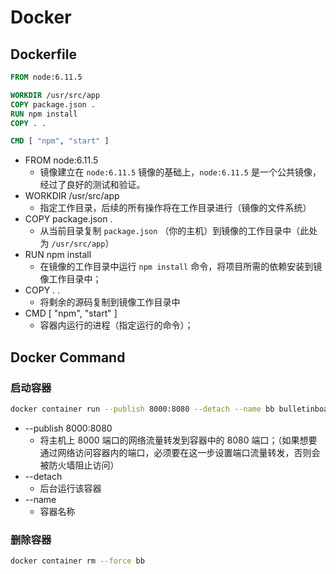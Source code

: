 # Docker

## Dockerfile

```dockerfile
FROM node:6.11.5

WORKDIR /usr/src/app
COPY package.json .
RUN npm install
COPY . .

CMD [ "npm", "start" ]
```

- FROM node:6.11.5
  - 镜像建立在 `node:6.11.5` 镜像的基础上，`node:6.11.5` 是一个公共镜像，经过了良好的测试和验证。
- WORKDIR /usr/src/app
  - 指定工作目录，后续的所有操作将在工作目录进行（镜像的文件系统）
- COPY package.json .
  - 从当前目录复制 `package.json` （你的主机）到镜像的工作目录中（此处为 `/usr/src/app`）
- RUN npm install
  - 在镜像的工作目录中运行 `npm install` 命令，将项目所需的依赖安装到镜像工作目录中；
- COPY . .
  - 将剩余的源码复制到镜像工作目录中
- CMD [ "npm", "start" ]
  - 容器内运行的进程（指定运行的命令）；

## Docker Command

### 启动容器

```bash
docker container run --publish 8000:8080 --detach --name bb bulletinboard:1.0
```

- --publish 8000:8080
  - 将主机上 8000 端口的网络流量转发到容器中的 8080 端口；（如果想要通过网络访问容器内的端口，必须要在这一步设置端口流量转发，否则会被防火墙阻止访问）
- --detach
  - 后台运行该容器
- --name
  - 容器名称

### 删除容器

```bash
docker container rm --force bb
```